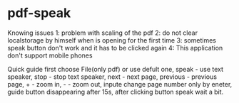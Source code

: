 # pdf-speak


Knowing issues 
1: problem with scaling of the pdf
2: do not clear localstorage by himself when is opening for the first time 
3: sometimes speak button don't work and it has to be clicked again
4: This application don't support mobile phones

Quick guide 
first choose File(only pdf) or use defult one, speak - use text speaker, stop - stop text speaker, next - next page, previous - previous page, + - zoom in, - - zoom out,
inpute change page number only by eneter, guide button disappearing after 15s, after clicking button speak wait a bit.

